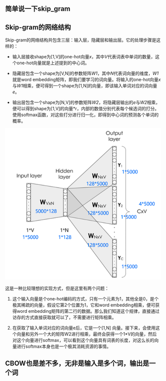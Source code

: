 ## 简单说一下skip_gram

## Skip-gram的网络结构

Skip-gram的网络结构共包含三层：输入层，隐藏层和输出层。它的处理步骤是这样的：

- 输入层接收shape为[1,V]的one-hot向量*x*，其中*V*代表词表中单词的数量，这个one-hot向量就是上述提到的中心词。

- 隐藏层包含一个shape为[V,N]的参数矩阵*W1*，其中*N*代表词向量的维度，*W1*就是word embedding矩阵，即我们要学习的词向量。将输入的one-hot向量*x*与*W1*相乘，便可得到一个shape为[1,N]的向量，即该输入单词对应的词向量*e*。

- 输出层包含一个shape为[N,V]的参数矩阵*W2*，将隐藏层输出的*e*与*W2*相乘，便可以得到shape为[1,V]的向量*r，内部的数值分别代表每个候选词的打分。使用softmax函数，对这些打分进行归一化，即得到中心词的预测各个单词的概率。

![image](../../static/embedding/skip_gram.png)

这是一种比较理想的实现方式，但是这里有两个问题：

1. 这个输入向量是个one-hot编码的方式，只有一个元素为1，其他全是0，是个极其稀疏的向量，假设它第2个位置为1，它和word embedding相乘，便可获得word embedding矩阵的第二行的数据。那么我们知道这个规律，直接通过访存的方式直接获取就可以了，不需要进行矩阵相乘。

2. 在获取了输入单词对应的词向量e后，它是一个[1,N] 向量。接下来，会使用这个向量和另外一个大的矩阵W2进行相乘，最终会获得一个1*V的向量，然后对这个向量进行softmax，可以看到这个向量具有词表的长度，对这么长的向量进行softmax本身也是一个极其消耗资源的事情。

## CBOW也是差不多，无非是输入是多个词，输出是一个词
